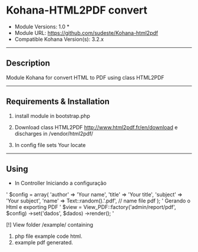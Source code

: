# Kohana-HTML2PDF convert #
  
* Module Versions: 1.0 *
* Module URL: https://github.com/sudeste/Kohana-html2pdf
* Compatible Kohana Version(s): 3.2.x

-----------------------------------------------------------
## Description ##
 Module Kohana for convert HTML to PDF using class HTML2PDF


-----------------------------------------------------------
## Requirements & Installation ##

1. install module in bootstrap.php

2. Download class HTML2PDF http://www.html2pdf.fr/en/download e discharges in /vendor/html2pdf/

3. In config file sets Your locate 


-----------------------------------------------------------
## Using ##

* In Controller
Iniciando a configuração

'        $config = array(
                'author'   => 'Your name',
                'title'    => 'Your title',
                'subject'  => 'Your subject',
                'name'     => Text::random().'.pdf', // name file pdf
        );
'
Gerando o Html e exporting PDF
'
$view = View_PDF::factory('admin/report/pdf', $config)
        ->set('dados', $dados)
        ->render();
'

[!] View folder /example/ containing 

1. php file example code html.
2. example pdf generated.